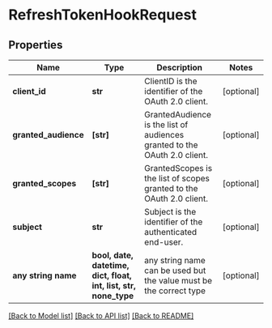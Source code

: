 # RefreshTokenHookRequest


## Properties
Name | Type | Description | Notes
------------ | ------------- | ------------- | -------------
**client_id** | **str** | ClientID is the identifier of the OAuth 2.0 client. | [optional] 
**granted_audience** | **[str]** | GrantedAudience is the list of audiences granted to the OAuth 2.0 client. | [optional] 
**granted_scopes** | **[str]** | GrantedScopes is the list of scopes granted to the OAuth 2.0 client. | [optional] 
**subject** | **str** | Subject is the identifier of the authenticated end-user. | [optional] 
**any string name** | **bool, date, datetime, dict, float, int, list, str, none_type** | any string name can be used but the value must be the correct type | [optional]

[[Back to Model list]](../README.md#documentation-for-models) [[Back to API list]](../README.md#documentation-for-api-endpoints) [[Back to README]](../README.md)


